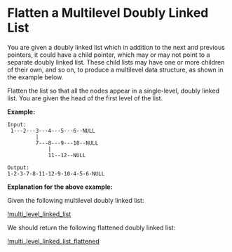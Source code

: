 # Flatten a Multilevel Doubly Linked List

You are given a doubly linked list which in addition to the next and previous pointers, it could have a child pointer, which may or may not point to a separate doubly linked list. These child lists may have one or more children of their own, and so on, to produce a multilevel data structure, as shown in the example below.

Flatten the list so that all the nodes appear in a single-level, doubly linked list. You are given the head of the first level of the list.

__Example:__

```pseudo
Input:
 1---2---3---4---5---6--NULL
         |
         7---8---9---10--NULL
             |
             11--12--NULL

Output:
1-2-3-7-8-11-12-9-10-4-5-6-NULL
```

__Explanation for the above example:__

Given the following multilevel doubly linked list:

[!multi_level_linked_list](./multilevellinkedlist.png)

We should return the following flattened doubly linked list:

[!multi_level_linked_list_flattened](./multilevellinkedlistflattened.png)
